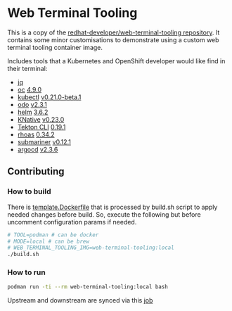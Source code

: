 # Web Terminal Tooling

This is a copy of the [redhat-developer/web-terminal-tooling repository](https://github.com/redhat-developer/web-terminal-tooling).
It contains some minor customisations to demonstrate using a custom web
terminal tooling container image.

Includes tools that a Kubernetes and OpenShift developer would like find in their terminal:
- [jq](https://github.com/stedolan/jq)
- [oc](https://github.com/openshift/origin) [4.9.0](https://mirror.openshift.com/pub/openshift-v4/x86_64/clients/ocp/4.9.0)
- [kubectl](https://github.com/kubernetes/kubectl) [v0.21.0-beta.1](https://mirror.openshift.com/pub/openshift-v4/x86_64/clients/ocp/4.8.3)
- [odo](https://github.com/openshift/odo) [v2.3.1](https://mirror.openshift.com/pub/openshift-v4/x86_64/clients/odo/v2.3.1)
- [helm](https://helm.sh/) [3.6.2](https://mirror.openshift.com/pub/openshift-v4/x86_64/clients/helm/3.6.2)
- [KNative](https://github.com/knative/client) [v0.23.0](https://mirror.openshift.com/pub/openshift-v4/x86_64/clients/serverless/0.23.0)
- [Tekton CLI](https://github.com/tektoncd/cli) [0.19.1](https://mirror.openshift.com/pub/openshift-v4/x86_64/clients/pipeline/0.17.2)
- [rhoas](https://github.com/redhat-developer/app-services-cli) [0.34.2](https://github.com/redhat-developer/app-services-cli/releases/tag/0.34.2)
- [submariner](https://github.com/submariner-io/submariner) [v0.12.1](https://github.com/submariner-io/submariner/releases/tag/v0.12.1)
- [argocd](https://github.com/argoproj/argo-cd) [v2.3.6](https://github.com/argoproj/argo-cd/releases/tag/v2.3.6)

## Contributing

### How to build

There is [template.Dockerfile](https://github.com/redhat-developer/web-terminal-tooling/blob/master/build/template.Dockerfile) that is processed by build.sh script to apply needed changes before build. So, execute the following but before uncomment configuration params if needed.

```bash
# TOOL=podman # can be docker
# MODE=local # can be brew
# WEB_TERMINAL_TOOLING_IMG=web-terminal-tooling:local
./build.sh
```

### How to run

```bash
podman run -ti --rm web-terminal-tooling:local bash
```

Upstream and downstream are synced via this [job](https://codeready-workspaces-jenkins.rhev-ci-vms.eng.rdu2.redhat.com/job/web-terminal-sync-web-terminal-tooling/)
